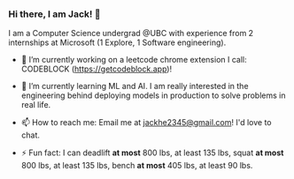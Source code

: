 ### Hi there, I am Jack! 👋

I am a Computer Science undergrad @UBC with experience from 2 internships at Microsoft (1 Explore, 1 Software engineering).

- 🔭 I’m currently working on a leetcode chrome extension I call: CODEBLOCK (https://getcodeblock.app)!

- 🌱 I’m currently learning ML and AI. I am really interested in the engineering behind deploying models in production to solve problems in real life. 

- 📫 How to reach me: Email me at jackhe2345@gmail.com! I'd love to chat.

- ⚡ Fun fact: I can deadlift **at most** 800 lbs, at least 135 lbs, squat **at most** 800 lbs, at least 135 lbs, bench **at most** 405 lbs, at least 90 lbs.
<!--
**ProjectsByJackHe/ProjectsByJackHe** is a ✨ _special_ ✨ repository because its `README.md` (this file) appears on your GitHub profile.

Here are some ideas to get you started:

- 🔭 I’m currently working on ...
- 🌱 I’m currently learning ...
- 👯 I’m looking to collaborate on ...
- 🤔 I’m looking for help with ...
- 💬 Ask me about ...
- 📫 How to reach me: ...
- 😄 Pronouns: ...
- ⚡ Fun fact: ...
-->
